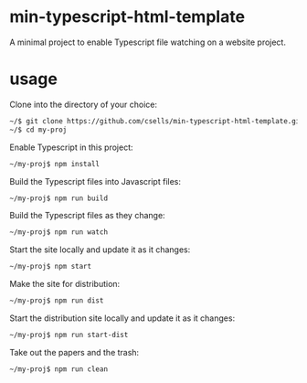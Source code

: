 # min-typescript-html-template
A minimal project to enable Typescript file watching on a website project.

# usage
Clone into the directory of your choice:

```sh
~/$ git clone https://github.com/csells/min-typescript-html-template.git my-proj
~/$ cd my-proj
```

Enable Typescript in this project:

```sh
~/my-proj$ npm install
```

Build the Typescript files into Javascript files:

```sh
~/my-proj$ npm run build
```

Build the Typescript files as they change:

```sh
~/my-proj$ npm run watch
```

Start the site locally and update it as it changes:

```sh
~/my-proj$ npm start
```

Make the site for distribution:

```sh
~/my-proj$ npm run dist
```

Start the distribution site locally and update it as it changes:

```sh
~/my-proj$ npm run start-dist
```

Take out the papers and the trash:

```sh
~/my-proj$ npm run clean
```
